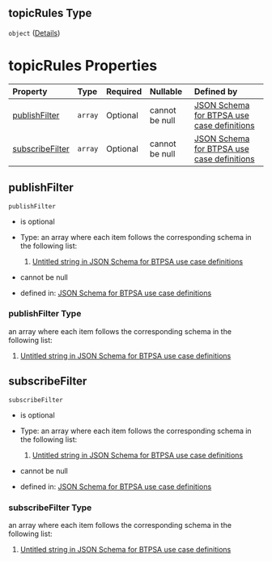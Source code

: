 ## topicRules Type

`object` ([Details](btpsa-usecase-properties-services-items-allof-1-then-allof-38-then-allof-0-then-properties-parameters-properties-rules-properties-topicrules.md))

# topicRules Properties

| Property                            | Type    | Required | Nullable       | Defined by                                                                                                                                                                                                                                                                                                                                                                                      |
| :---------------------------------- | :------ | :------- | :------------- | :---------------------------------------------------------------------------------------------------------------------------------------------------------------------------------------------------------------------------------------------------------------------------------------------------------------------------------------------------------------------------------------------- |
| [publishFilter](#publishfilter)     | `array` | Optional | cannot be null | [JSON Schema for BTPSA use case definitions](btpsa-usecase-properties-services-items-allof-1-then-allof-38-then-allof-0-then-properties-parameters-properties-rules-properties-topicrules-properties-publishfilter.md "undefined#/properties/services/items/allOf/1/then/allOf/38/then/allOf/0/then/properties/parameters/properties/rules/properties/topicRules/properties/publishFilter")     |
| [subscribeFilter](#subscribefilter) | `array` | Optional | cannot be null | [JSON Schema for BTPSA use case definitions](btpsa-usecase-properties-services-items-allof-1-then-allof-38-then-allof-0-then-properties-parameters-properties-rules-properties-topicrules-properties-subscribefilter.md "undefined#/properties/services/items/allOf/1/then/allOf/38/then/allOf/0/then/properties/parameters/properties/rules/properties/topicRules/properties/subscribeFilter") |

## publishFilter



`publishFilter`

*   is optional

*   Type: an array where each item follows the corresponding schema in the following list:

    1.  [Untitled string in JSON Schema for BTPSA use case definitions](btpsa-usecase-properties-services-items-allof-1-then-allof-38-then-allof-0-then-properties-parameters-properties-rules-properties-topicrules-properties-publishfilter-items-0.md "check type definition")

*   cannot be null

*   defined in: [JSON Schema for BTPSA use case definitions](btpsa-usecase-properties-services-items-allof-1-then-allof-38-then-allof-0-then-properties-parameters-properties-rules-properties-topicrules-properties-publishfilter.md "undefined#/properties/services/items/allOf/1/then/allOf/38/then/allOf/0/then/properties/parameters/properties/rules/properties/topicRules/properties/publishFilter")

### publishFilter Type

an array where each item follows the corresponding schema in the following list:

1.  [Untitled string in JSON Schema for BTPSA use case definitions](btpsa-usecase-properties-services-items-allof-1-then-allof-38-then-allof-0-then-properties-parameters-properties-rules-properties-topicrules-properties-publishfilter-items-0.md "check type definition")

## subscribeFilter



`subscribeFilter`

*   is optional

*   Type: an array where each item follows the corresponding schema in the following list:

    1.  [Untitled string in JSON Schema for BTPSA use case definitions](btpsa-usecase-properties-services-items-allof-1-then-allof-38-then-allof-0-then-properties-parameters-properties-rules-properties-topicrules-properties-subscribefilter-items-0.md "check type definition")

*   cannot be null

*   defined in: [JSON Schema for BTPSA use case definitions](btpsa-usecase-properties-services-items-allof-1-then-allof-38-then-allof-0-then-properties-parameters-properties-rules-properties-topicrules-properties-subscribefilter.md "undefined#/properties/services/items/allOf/1/then/allOf/38/then/allOf/0/then/properties/parameters/properties/rules/properties/topicRules/properties/subscribeFilter")

### subscribeFilter Type

an array where each item follows the corresponding schema in the following list:

1.  [Untitled string in JSON Schema for BTPSA use case definitions](btpsa-usecase-properties-services-items-allof-1-then-allof-38-then-allof-0-then-properties-parameters-properties-rules-properties-topicrules-properties-subscribefilter-items-0.md "check type definition")
